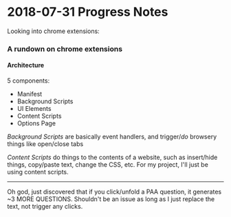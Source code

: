 # 2018-07-31 Progress Notes

Looking into chrome extensions:

### A rundown on chrome extensions

#### Architecture
5 components:
* Manifest
* Background Scripts
* UI Elements
* Content Scripts 
* Options Page

_Background Scripts_ are basically event handlers, and trigger/*do* browsery things like open/close tabs

_Content Scripts_ do things to the contents of a website, such as insert/hide things, copy/paste text, change the CSS, etc. For my project, I'll just be using content scripts.

******

Oh god, just discovered that if you click/unfold a PAA question, it generates ~3 MORE QUESTIONS. Shouldn't be an issue as long as I just replace the text, not trigger any clicks.

